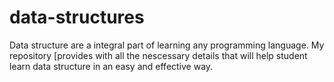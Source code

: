 # data-structures
Data structure are a integral part of learning any programming language. My repository [provides with all the nescessary details that will help student learn data structure in an easy and effective way.
